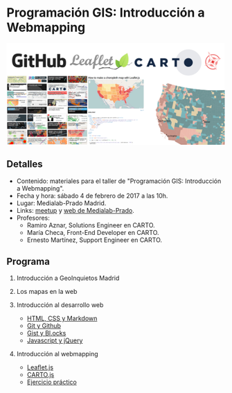 # Programación GIS: Introducción a Webmapping

![img](img/webmapping.png)

## Detalles

* Contenido: materiales para el taller de "Programación GIS: Introducción a Webmapping".
* Fecha y hora: sábado 4 de febrero de 2017 a las 10h.
* Lugar: Medialab-Prado Madrid.
* Links: [meetup](https://www.meetup.com/es-ES/Geoinquietos-MAD/events/236640373/) y [web de Medialab-Prado](http://medialab-prado.es/article/programacion-gis-i-webmapping).
* Profesores:
  * Ramiro Aznar, Solutions Engineer en CARTO.
  * María Checa, Front-End Developer en CARTO.
  * Ernesto Martínez, Support Engineer en CARTO.

## Programa

1. Introducción a GeoInquietos Madrid

2. Los mapas en la web

3. Introducción al desarrollo web

	* [HTML, CSS y Markdown](secciones/html.md)
	* [Git y Github](secciones/git.md)
	* [Gist y Bl.ocks](secciones/gist.md)
	* [Javascript y jQuery](https://github.com/GeoinquietosMadrid/webmapping/blob/master/secciones/javascript.md)

4. Introducción al webmapping

	* [Leaflet.js](secciones/leaflet.md)
	* [CARTO.js](secciones/carto.md)
	* [Ejercicio práctico](secciones/project.md)
  
